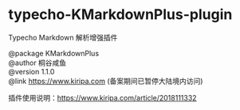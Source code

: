 # typecho-KMarkdownPlus-plugin
Typecho Markdown 解析增强插件

@package KMarkdownPlus  
@author 桐谷咸鱼  
@version 1.1.0  
@link https://www.kiripa.com (备案期间已暂停大陆境内访问)  

插件使用说明：https://www.kiripa.com/article/2018111332
